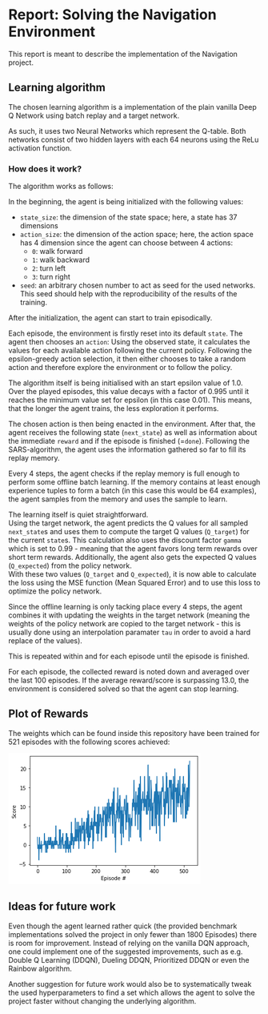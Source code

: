 # Report: Solving the Navigation Environment

This report is meant to describe the implementation of the Navigation project.

## Learning algorithm
The chosen learning algorithm is a implementation of the plain vanilla Deep Q Network using batch replay and a target network.

As such, it uses two Neural Networks which represent the Q-table.
Both networks consist of two hidden layers with each 64 neurons using the ReLu activation function.

### How does it work?
The algorithm works as follows:

In the beginning, the agent is being initialized with the following values:
- `state_size`: the dimension of the state space; here, a state has 37 dimensions
- `action_size`: the dimension of the action space; here, the action space has 4 dimension since the agent can choose between 4 actions:
  - `0`: walk forward
  - `1`: walk backward
  - `2`: turn left
  - `3`: turn right
- `seed`: an arbitrary chosen number to act as seed for the used networks. This seed should help with the reproducibility of the results of the training. 

After the initialization, the agent can start to train episodically.

Each episode, the environment is firstly reset into its default `state`.
The agent then chooses an `action`:
Using the observed state, it calculates the values for each available action following the current policy.
Following the epsilon-greedy action selection, it then either chooses to take a random action and therefore explore the 
environment or to follow the policy.

The algorithm itself is being initialised with an start epsilon value of 1.0.  
Over the played episodes, this value decays with a factor of 0.995 until it reaches the minimum value set for epsilon (in this case 0.01).
This means, that the longer the agent trains, the less exploration it performs.

The chosen action is then being enacted in the environment.
After that, the agent receives the following state (`next_state`) as well as information about the immediate `reward` and if the episode is finished (=`done`).
Following the SARS-algorithm, the agent uses the information gathered so far to fill its replay memory.

Every 4 steps, the agent checks if the replay memory is full enough to perform some offline batch learning.
If the memory contains at least enough experience tuples to form a batch (in this case this would be 64 examples),
the agent samples from the memory and uses the sample to learn.

The learning itself is quiet straightforward. \
Using the target network, the agent predicts the Q values for all sampled `next_state`s and uses them to compute the target Q values (`Q_target`) for the current `state`s.
This calculation also uses the discount factor `gamma` which is set to 0.99 - meaning that the agent favors long term rewards over short term rewards.
Additionally, the agent also gets the expected Q values (`Q_expected`) from the policy network.\
With these two values (`Q_target` and `Q_expected`), it is now able to calculate the loss using the MSE function (Mean Squared Error)
and to use this loss to optimize the policy network.

Since the offline learning is only tacking place every 4 steps, the agent combines it with updating the weights in the target network 
(meaning the weights of the policy network are copied to the target network - this is usually done using an interpolation paramater `tau` in order to avoid a hard replace of the values).

This is repeated within and for each episode until the episode is finished.

For each episode, the collected reward is noted down and averaged over the last 100 episodes.
If the average reward/score is surpassing 13.0, the environment is considered solved so that the agent can stop learning.

## Plot of Rewards
The weights which can be found inside this repository have been trained for 521 episodes with the following scores achieved:

![Plot of Rewards](Scores.png)

## Ideas for future work
Even though the agent learned rather quick (the provided benchmark implementations solved the project in only fewer than 1800 Episodes)
there is room for improvement.
Instead of relying on the vanilla DQN approach, one could implement one of the suggested improvements, such as e.g. Double Q Learning (DDQN),
Dueling DDQN, Prioritized DDQN or even the Rainbow algorithm.

Another suggestion for future work would also be to systematically tweak the used hyperparameters to find a set which allows the 
agent to solve the project faster without changing the underlying algorithm. 